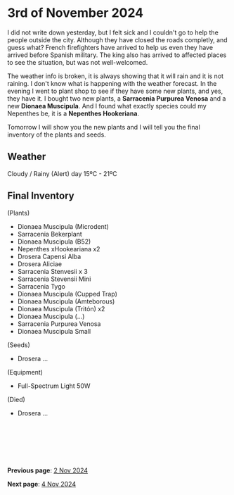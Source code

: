 # 3rd of November 2024

I did not write down yesterday, but I felt sick and I couldn't go to help the people outside the city. Although they have closed the roads completly, and guess what? French firefighters have arrived to help us even they have arrived before Spanish military. The king also has arrived to affected places to see the situation, but was not well-welcomed.

The weather info is broken, it is always showing that it will rain and it is not raining. I don't know what is happening with the weather forecast. In the evening I went to plant shop to see if they have some new plants, and yes, they have it. I bought two new plants, a **Sarracenia Purpurea Venosa** and a new **Dionaea Muscipula**. And I found what exactly species could my Nepenthes be, it is a **Nepenthes Hookeriana**.

Tomorrow I will show you the new plants and I will tell you the final inventory of the plants and seeds.

## Weather

Cloudy / Rainy (Alert) day 15ºC - 21ºC


## Final Inventory

(Plants)
- Dionaea Muscipula (Microdent)
- Sarracenia Bekerplant
- Dionaea Muscipula (B52)
- Nepenthes xHookeariana x2
- Drosera Capensi Alba
- Drosera Aliciae
- Sarracenia Stenvesii x 3
- Sarracenia Stevensii Mini
- Sarracenia Tygo
- Dionaea Muscipula (Cupped Trap)
- Dionaea Muscipula (Amteborous)
- Dionaea Muscipula (Tritón) x2
- Dionaea Muscipula (...)
- Sarracenia Purpurea Venosa
- Dionaea Muscipula Small

(Seeds)
- Drosera ...

(Equipment)
- Full-Spectrum Light 50W

(Died)
- Drosera ...

<br>
<br>
<br>
<br>
<br>

**Previous page**: <a href="./2_nov_2024">2 Nov 2024</a>

**Next page**: <a href="./4_nov_2024">4 Nov 2024</a>
<br>
<br>
<br>
<br>
<br>
<br>